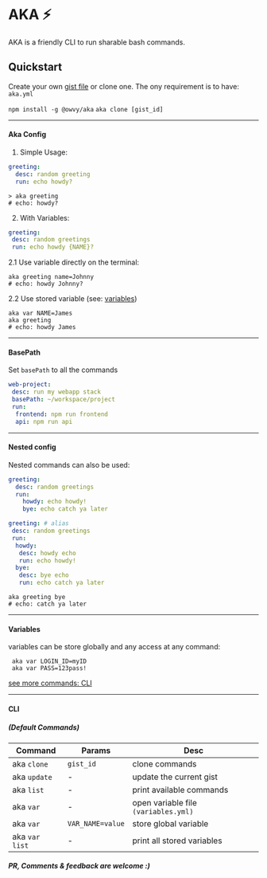 # AKA ⚡️

AKA is a friendly CLI to run sharable bash commands.

## Quickstart

Create your own [gist file](https://gist.github.com/) or clone one.
The ony requirement is to have: `aka.yml`

`npm install -g @owvy/aka`
`aka clone [gist_id]`

---

#### Aka Config

1. Simple Usage:

```yml
greeting:
  desc: random greeting
  run: echo howdy?
```

```shell
> aka greeting
# echo: howdy?
```

2. With Variables:

```yml
greeting:
 desc: random greetings
 run: echo howdy {NAME}?
```

2.1 Use variable directly on the terminal:

```shell
aka greeting name=Johnny
# echo: howdy Johnny?
```

2.2 Use stored variable (see: [variables](#variables))

```shell
aka var NAME=James
aka greeting
# echo: howdy James
```

---

#### BasePath

Set `basePath` to all the commands

```yml
web-project:
 desc: run my webapp stack
 basePath: ~/workspace/project
 run:
  frontend: npm run frontend
  api: npm run api
```

---

#### Nested config

Nested commands can also be used:

```yml
greeting:
  desc: random greetings
  run:
    howdy: echo howdy!
    bye: echo catch ya later
```

```yml
greeting: # alias
 desc: random greetings
 run:
  howdy:
   desc: howdy echo
   run: echo howdy!
  bye:
   desc: bye echo
   run: echo catch ya later
```

```shell
aka greeting bye
# echo: catch ya later
```

---

#### Variables

variables can be store globally and any access at any command:

```shell
 aka var LOGIN_ID=myID
 aka var PASS=123pass!
```

[see more commands: CLI](#cli)

---

#### CLI

##### (Default Commands)

| Command        | Params           | Desc                                 |
| -------------- | ---------------- | ------------------------------------ |
| aka `clone`    | `gist_id`        | clone commands                       |
| aka `update`   | -                | update the current gist              |
| aka `list`     | -                | print available commands             |
| aka `var`      | -                | open variable file `(variables.yml)` |
| aka `var`      | `VAR_NAME=value` | store global variable                |
| aka `var list` | -                | print all stored variables           |

##### PR, Comments & feedback are welcome :)
